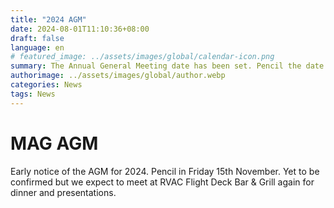 ```yaml
---
title: "2024 AGM"
date: 2024-08-01T11:10:36+08:00
draft: false
language: en
# featured_image: ../assets/images/global/calendar-icon.png
summary: The Annual General Meeting date has been set. Pencil the date in...
authorimage: ../assets/images/global/author.webp
categories: News
tags: News
---
```


# MAG AGM

Early notice of the AGM for 2024. Pencil in Friday 15th November. Yet to be confirmed but we expect to meet at RVAC Flight Deck Bar & Grill again for dinner and presentations.